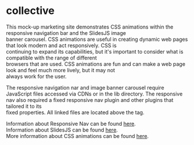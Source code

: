 # collective

This mock-up marketing site demonstrates CSS animations within the responsive navigation bar and the SlidesJS image  
banner carousel. CSS animations are useful in creating dynamic web pages that look modern and act responsively. CSS is  
continuing to expand its capabilities, but it's important to consider what is compatible with the range of different  
browsers that are used. CSS animations are fun and can make a web page look and feel much more lively, but it may not  
always work for the user.

The responsive navigation nar and image banner carousel require JavaScript files accessed via CDNs or in the lib
directory. The responsive nav also required a fixed responsive nav plugin and other plugins that tailored it to its  
fixed properties. All linked files are located above the </body> tag.

Information about Responsive Nav can be found [here](http://responsive-nav.com).  
Information about SlidesJS can be found [here](http://slidesjs.com).  
More information about CSS animations can be found [here](http://www.w3schools.com/css/css3_animations.asp).